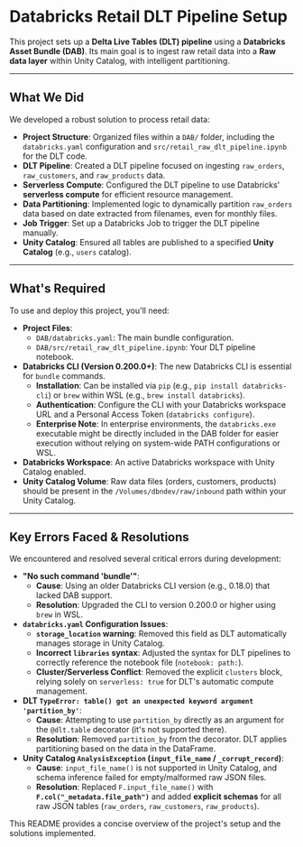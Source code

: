 # Databricks Retail DLT Pipeline Setup

This project sets up a **Delta Live Tables (DLT) pipeline** using a **Databricks Asset Bundle (DAB)**. Its main goal is to ingest raw retail data into a **Raw data layer** within Unity Catalog, with intelligent partitioning.

---

## What We Did

We developed a robust solution to process retail data:

-   **Project Structure**: Organized files within a `DAB/` folder, including the `databricks.yaml` configuration and `src/retail_raw_dlt_pipeline.ipynb` for the DLT code.
-   **DLT Pipeline**: Created a DLT pipeline focused on ingesting `raw_orders`, `raw_customers`, and `raw_products` data.
-   **Serverless Compute**: Configured the DLT pipeline to use Databricks' **serverless compute** for efficient resource management.
-   **Data Partitioning**: Implemented logic to dynamically partition `raw_orders` data based on date extracted from filenames, even for monthly files.
-   **Job Trigger**: Set up a Databricks Job to trigger the DLT pipeline manually.
-   **Unity Catalog**: Ensured all tables are published to a specified **Unity Catalog** (e.g., `users` catalog).

---

## What's Required

To use and deploy this project, you'll need:

-   **Project Files**:
    -   `DAB/databricks.yaml`: The main bundle configuration.
    -   `DAB/src/retail_raw_dlt_pipeline.ipynb`: Your DLT pipeline notebook.
-   **Databricks CLI (Version 0.200.0+)**: The new Databricks CLI is essential for `bundle` commands.
    -   **Installation**: Can be installed via `pip` (e.g., `pip install databricks-cli`) or `brew` within WSL (e.g., `brew install databricks`).
    -   **Authentication**: Configure the CLI with your Databricks workspace URL and a Personal Access Token (`databricks configure`).
    -   **Enterprise Note**: In enterprise environments, the `databricks.exe` executable might be directly included in the DAB folder for easier execution without relying on system-wide PATH configurations or WSL.
-   **Databricks Workspace**: An active Databricks workspace with Unity Catalog enabled.
-   **Unity Catalog Volume**: Raw data files (orders, customers, products) should be present in the `/Volumes/dbndev/raw/inbound` path within your Unity Catalog.

---

## Key Errors Faced & Resolutions

We encountered and resolved several critical errors during development:

-   **"No such command 'bundle'"**:
    -   **Cause**: Using an older Databricks CLI version (e.g., 0.18.0) that lacked DAB support.
    -   **Resolution**: Upgraded the CLI to version 0.200.0 or higher using `brew` in WSL.
-   **`databricks.yaml` Configuration Issues**:
    -   **`storage_location` warning**: Removed this field as DLT automatically manages storage in Unity Catalog.
    -   **Incorrect `libraries` syntax**: Adjusted the syntax for DLT pipelines to correctly reference the notebook file (`notebook: path:`).
    -   **Cluster/Serverless Conflict**: Removed the explicit `clusters` block, relying solely on `serverless: true` for DLT's automatic compute management.
-   **DLT `TypeError: table() got an unexpected keyword argument 'partition_by'`**:
    -   **Cause**: Attempting to use `partition_by` directly as an argument for the `@dlt.table` decorator (it's not supported there).
    -   **Resolution**: Removed `partition_by` from the decorator. DLT applies partitioning based on the data in the DataFrame.
-   **Unity Catalog `AnalysisException` (`input_file_name` / `_corrupt_record`)**:
    -   **Cause**: `input_file_name()` is not supported in Unity Catalog, and schema inference failed for empty/malformed raw JSON files.
    -   **Resolution**: Replaced `F.input_file_name()` with **`F.col("_metadata.file_path")`** and added **explicit schemas** for all raw JSON tables (`raw_orders`, `raw_customers`, `raw_products`).

This README provides a concise overview of the project's setup and the solutions implemented.
